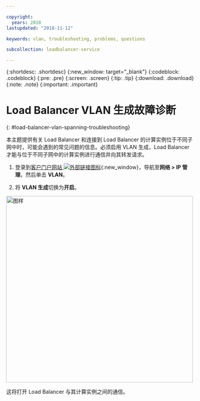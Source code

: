 ```yaml
---

copyright:
  years: 2018
lastupdated: "2018-11-12"

keywords: vlan, troubleshooting, problems, questions

subcollection: loadbalancer-service

---
```


{:shortdesc: .shortdesc}
{:new_window: target="_blank"}
{:codeblock: .codeblock}
{:pre: .pre}
{:screen: .screen}
{:tip: .tip}
{:download: .download}
{:note: .note}
{:important: .important}

# Load Balancer VLAN 生成故障诊断
{: #load-balancer-vlan-spanning-troubleshooting}

本主题提供有关 Load Balancer 和连接到 Load Balancer 的计算实例位于不同子网中时，可能会遇到的常见问题的信息。必须启用 VLAN 生成，Load Balancer 才能与位于不同子网中的计算实例进行通信并向其转发请求。

1. 登录到[客户门户网站 ![外部链接图标](../../icons/launch-glyph.svg "外部链接图标")](https://control.softlayer.com){:new_window}，导航至**网络 > IP 管理**，然后单击 **VLAN**。

2. 将 **VLAN 生成**切换为**开启**。

<img src="images/vlan-spanning.png" alt="图样" style="width: 500px;"/>

这将打开 Load Balancer 与其计算实例之间的通信。
